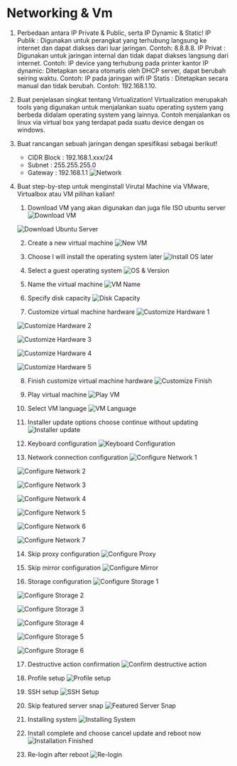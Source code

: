 # Networking & Vm

1. Perbedaan antara IP Private & Public, serta IP Dynamic & Static!
IP Publik : Digunakan untuk perangkat yang terhubung langsung ke internet dan dapat
diakses dari luar jaringan. Contoh: 8.8.8.8. 
IP Privat : Digunakan untuk jaringan internal dan tidak dapat diakses langsung dari
internet. Contoh: IP device yang terhubung pada printer kantor
IP dynamic: Ditetapkan secara otomatis oleh DHCP server, dapat berubah seiring
waktu. Contoh: IP pada jaringan wifi
IP Statis : Ditetapkan secara manual dan tidak berubah. Contoh: 192.168.1.10.

2. Buat penjelasan singkat tentang Virtualization!
Virtualization merupakah tools yang digunakan untuk menjalankan suatu operating
system yang berbeda didalam operating system yang lainnya. Contoh menjalankan os
linux via virtual box yang terdapat pada suatu device dengan os windows.

3. Buat rancangan sebuah jaringan dengan spesifikasi sebagai berikut!
    - CIDR Block : 192.168.1.xxx/24
    - Subnet : 255.255.255.0
    - Gateway : 192.168.1.1
![Network](screenshots/network.jpg)

4. Buat step-by-step untuk menginstall Virutal Machine via VMware, Virtualbox atau VM pilihan kalian!
    1. Download VM yang akan digunakan dan juga file ISO ubuntu server
    ![Download VM](screenshots/0.0.jpg)

    ![Download Ubuntu Server](screenshots/0.1.jpg)

    2. Create a new virtual machine
    ![New VM](screenshots/1.jpg)

    3. Choose I will install the operating system later
    ![Install OS later](screenshots/2.jpg)

    4. Select a guest operating system
    ![OS & Version](screenshots/3.jpg)

    5. Name the virtual machine
    ![VM Name](screenshots/4.jpg)

    6. Specify disk capacity
    ![Disk Capacity](screenshots/5.jpg)

    7. Customize virtual machine hardware
    ![Customize Hardware 1](screenshots/6.0.jpg)

    ![Customize Hardware 2](screenshots/6.1.jpg)

    ![Customize Hardware 3](screenshots/6.2.jpg)

    ![Customize Hardware 4](screenshots/6.4.jpg)

    ![Customize Hardware 5](screenshots/6.5.jpg)

    8. Finish customize virtual machine hardware
    ![Customize Finish](screenshots/7.jpg)

    9. Play virtual machine
    ![Play VM](screenshots/8.jpg)

    10. Select VM language
    ![VM Language](screenshots/9.jpg)

    11. Installer update options choose continue without updating
    ![Installer update](screenshots/10.jpg)

    12. Keyboard configuration
    ![Keyboard Configuration](screenshots/11.jpg)

    13. Network connection configuration
    ![Configure Network 1](screenshots/12.0.jpg)

    ![Configure Network 2](screenshots/12.1.jpg)

    ![Configure Network 3](screenshots/12.2.jpg)

    ![Configure Network 4](screenshots/12.3.jpg)

    ![Configure Network 5](screenshots/12.4.jpg)

    ![Configure Network 6](screenshots/12.5.jpg)

    ![Configure Network 7](screenshots/12.6.jpg)

    14. Skip proxy configuration
    ![Configure Proxy](screenshots/13.jpg)

    15. Skip mirror configuration
    ![Configure Mirror](screenshots/14.jpg)

    16. Storage configuration
    ![Configure Storage 1](screenshots/15.0.jpg)

    ![Configure Storage 2](screenshots/15.1.jpg)

    ![Configure Storage 3](screenshots/15.2.jpg)

    ![Configure Storage 4](screenshots/15.3.jpg)

    ![Configure Storage 5](screenshots/15.4.jpg)

    ![Configure Storage 6](screenshots/15.5.jpg)

    17. Destructive action confirmation
    ![Confirm destructive action](screenshots/16.jpg)

    18. Profile setup
    ![Profile setup](screenshots/17.jpg)

    19. SSH setup
    ![SSH Setup](screenshots/18.jpg)

    20. Skip featured server snap
    ![Featured Server Snap](screenshots/19.jpg)

    21. Installing system
    ![Installing System](screenshots/20.jpg)

    22. Install complete and choose cancel update and reboot now
    ![Installation Finished](screenshots/21.jpg)

    23. Re-login after reboot
    ![Re-login](screenshots/22.jpg)





